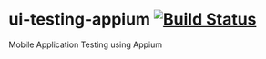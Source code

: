# ui-testing-appium  [![Build Status](https://travis-ci.com/wiralegawa/ui-testing-appium.svg?token=UeqWMiSzM2no1LoeKVLi&branch=master)](https://travis-ci.com/wiralegawa/ui-testing-appium)
Mobile Application Testing using Appium
